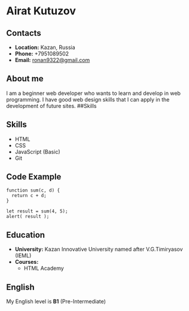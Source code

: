 # Airat Kutuzov
## Contacts
* **Location:** Kazan, Russia
* **Phone:** +7951089502
* **Email:** ronan9322@gmail.com
## About me
I am a beginner web developer who wants to learn and develop in web programming. 
I have good web design skills that I can apply in the development of future sites.
##Skills
## Skills
* HTML
* CSS
* JavaScript (Basic)
* Git
## Code Example
```
function sum(c, d) {
  return c + d;
}

let result = sum(4, 5);
alert( result );
```
## Education
* **University:** Kazan Innovative University named after V.G.Timiryasov (IEML)
* **Courses:** 
    - HTML Academy
## English
My English level is **B1** (Pre-Intermediate)
